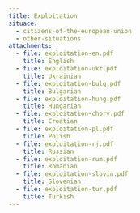 ```yaml
---
title: Exploitation
situace:
  - citizens-of-the-european-union
  - other-situations
attachments:
  - file: exploitation-en.pdf
    title: English
  - file: exploitation-ukr.pdf
    title: Ukrainian
  - file: exploitation-bulg.pdf
    title: Bulgarian
  - file: exploitation-hung.pdf
    title: Hungarian
  - file: exploitation-chorv.pdf
    title: Croatian
  - file: exploitation-pl.pdf
    title: Polish
  - file: exploitation-rj.pdf
    title: Russian
  - file: exploitation-rum.pdf
    title: Romanian
  - file: exploitation-slovin.pdf
    title: Slovenian
  - file: exploitation-tur.pdf
    title: Turkish
---
```

